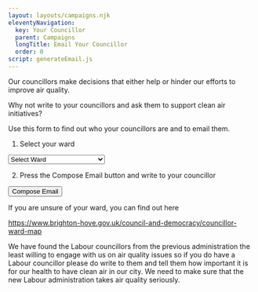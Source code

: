```yaml
---
layout: layouts/campaigns.njk
eleventyNavigation:
  key: Your Councillor
  parent: Campaigns
  longTitle: Email Your Councillor
  order: 0
script: generateEmail.js
---
```


Our councillors make decisions that either help or hinder our efforts to improve air quality.

Why not write to your councillors and ask them to support clean air initiatives?

Use this form to find out who your councillors are and to email them.

1. Select your ward

<div class="dropdown">
	<select id="wardDropdown">
		<option value="" selected disabled>Select Ward</option>
		<option value="BrunswickAdelaide">Brunswick & Adelaide</option>
		<option value="CentralHove">Central Hove</option>
		<option value="ColdeanStanmer">Coldean & Stanmer</option>
		<option value="Goldsmid">Goldsmid</option>
		<option value="HanoverElmGrove">Hanover & Elm Grove</option>
		<option value="HangletonKnoll">Hangleton & Knoll</option>
		<option value="HollingdeanFiveways">Hollingdean & Fiveways</option>
		<option value="Kemptown">Kemptown</option>
		<option value="MoulsecoombBevendean">Moulsecoomb & Bevendean</option>
		<option value="NorthPortslade">North Portslade</option>
		<option value="PrestonPark">Preston Park</option>
		<option value="QueensPark">Queen's Park</option>
		<option value="Regency">Regency</option>
		<option value="RottingdeanWestSaltdean">Rottingdean & West Saltdean</option>
		<option value="WestbournePoetsCorner">Westbourne & Poets’ Corner</option>
		<option value="WestdeneHovePark">Westdene & Hove Park</option>
		<option value="WhitehawkMarina">Whitehawk & Marina</option>
		<option value="Woodingdean">Woodingdean</option>
		<option value="Wish">Wish</option>
		<!-- Add more wards as needed -->
	</select>
</div>

2. Press the Compose Email button and write to your councillor

<button onclick="generateEmail()">Compose Email</button>

If you are unsure of your ward, you can find out here

<a href="https://www.brighton-hove.gov.uk/council-and-democracy/councillor-ward-map" target="_blank">https://www.brighton-hove.gov.uk/council-and-democracy/councillor-ward-map</a>

We have found the Labour councillors from the previous administration the least willing to engage with us on
air quality issues so if you do have a Labour councillor please do write to them and tell them how important
it is for our health to have clean air in our city.  We need to make sure that the new Labour administration
takes air quality seriously.
